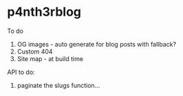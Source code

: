 # p4nth3rblog

To do

1. OG images - auto generate for blog posts with fallback?
2. Custom 404
3. Site map - at build time

API to do:

1. paginate the slugs function...
